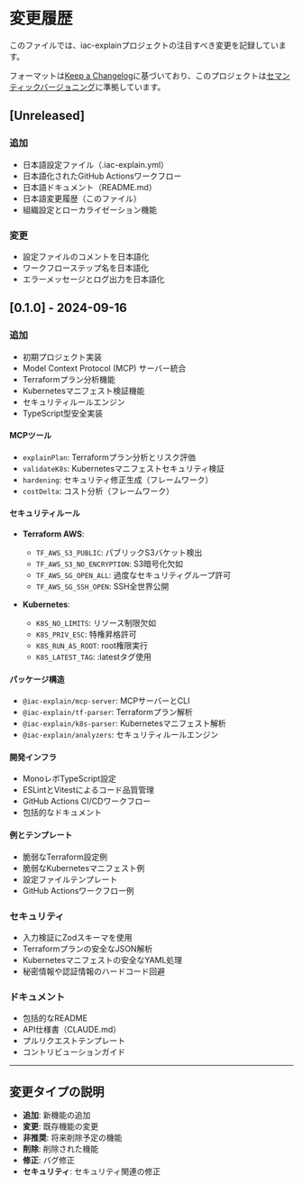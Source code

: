 # 変更履歴

このファイルでは、iac-explainプロジェクトの注目すべき変更を記録しています。

フォーマットは[Keep a Changelog](https://keepachangelog.com/ja/1.0.0/)に基づいており、このプロジェクトは[セマンティックバージョニング](https://semver.org/lang/ja/)に準拠しています。

## [Unreleased]

### 追加
- 日本語設定ファイル（.iac-explain.yml）
- 日本語化されたGitHub Actionsワークフロー
- 日本語ドキュメント（README.md）
- 日本語変更履歴（このファイル）
- 組織設定とローカライゼーション機能

### 変更
- 設定ファイルのコメントを日本語化
- ワークフローステップ名を日本語化
- エラーメッセージとログ出力を日本語化

## [0.1.0] - 2024-09-16

### 追加
- 初期プロジェクト実装
- Model Context Protocol (MCP) サーバー統合
- Terraformプラン分析機能
- Kubernetesマニフェスト検証機能
- セキュリティルールエンジン
- TypeScript型安全実装

#### MCPツール
- `explainPlan`: Terraformプラン分析とリスク評価
- `validateK8s`: Kubernetesマニフェストセキュリティ検証
- `hardening`: セキュリティ修正生成（フレームワーク）
- `costDelta`: コスト分析（フレームワーク）

#### セキュリティルール
- **Terraform AWS**:
  - `TF_AWS_S3_PUBLIC`: パブリックS3バケット検出
  - `TF_AWS_S3_NO_ENCRYPTION`: S3暗号化欠如
  - `TF_AWS_SG_OPEN_ALL`: 過度なセキュリティグループ許可
  - `TF_AWS_SG_SSH_OPEN`: SSH全世界公開

- **Kubernetes**:
  - `K8S_NO_LIMITS`: リソース制限欠如
  - `K8S_PRIV_ESC`: 特権昇格許可
  - `K8S_RUN_AS_ROOT`: root権限実行
  - `K8S_LATEST_TAG`: :latestタグ使用

#### パッケージ構造
- `@iac-explain/mcp-server`: MCPサーバーとCLI
- `@iac-explain/tf-parser`: Terraformプラン解析
- `@iac-explain/k8s-parser`: Kubernetesマニフェスト解析
- `@iac-explain/analyzers`: セキュリティルールエンジン

#### 開発インフラ
- MonoレポTypeScript設定
- ESLintとVitestによるコード品質管理
- GitHub Actions CI/CDワークフロー
- 包括的なドキュメント

#### 例とテンプレート
- 脆弱なTerraform設定例
- 脆弱なKubernetesマニフェスト例
- 設定ファイルテンプレート
- GitHub Actionsワークフロー例

### セキュリティ
- 入力検証にZodスキーマを使用
- Terraformプランの安全なJSON解析
- Kubernetesマニフェストの安全なYAML処理
- 秘密情報や認証情報のハードコード回避

### ドキュメント
- 包括的なREADME
- API仕様書（CLAUDE.md）
- プルリクエストテンプレート
- コントリビューションガイド

---

## 変更タイプの説明

- **追加**: 新機能の追加
- **変更**: 既存機能の変更
- **非推奨**: 将来削除予定の機能
- **削除**: 削除された機能
- **修正**: バグ修正
- **セキュリティ**: セキュリティ関連の修正